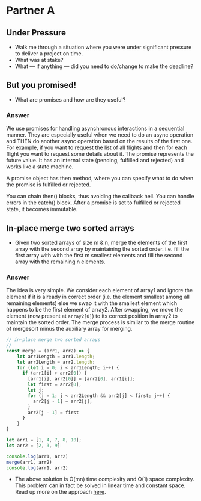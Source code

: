 # Partner A

## Under Pressure
* Walk me through a situation where you were under significant pressure to deliver a project on time.
* What was at stake?
* What — if anything — did you need to do/change to make the deadline?


## But you promised!
* What are promises and how are they useful?

### Answer
We use promises for handling asynchronous interactions in a sequential manner. They are especially useful when we need to do an async operation and THEN do another async operation based on the results of the first one. For example, if you want to request the list of all flights and then for each flight you want to request some details about it. The promise represents the future value. It has an internal state (pending, fulfilled and rejected) and works like a state machine.

A promise object has then method, where you can specify what to do when the promise is fulfilled or rejected.

You can chain then() blocks, thus avoiding the callback hell. You can handle errors in the catch() block. After a promise is set to fulfilled or rejected state, it becomes immutable.



## In-place merge two sorted arrays

* Given two sorted arrays of size m & n, merge the elements of the first array with the second array by maintaining the sorted order.  i.e. fill the first array with with the first m smallest elements and fill the second array with the remaining n elements.

### Answer
The idea is very simple.  We consider each element of array1 and ignore the element if it is already in correct order (i.e. the element smallest among all remaining elements) else we swap it with the smallest element which happens to be the first element of array2.  After swapping, we move the element (now present at ```array2[0]```) to its correct position in array2 to maintain the sorted order.  The merge process is similar to the merge routine of mergesort minus the auxiliary array for merging.

```JavaScript
// in-place merge two sorted arrays
//
const merge = (arr1, arr2) => {
    let arr1Length = arr1.length;
    let arr2Length = arr2.length;
    for (let i = 0; i < arr1Length; i++) {
      if (arr1[i] > arr2[0]) {
        [arr1[i], arr2[0]] = [arr2[0], arr1[i]];
        let first = arr2[0];
        let j;
        for (j = 1; j < arr2Length && arr2[j] < first; j++) {
          arr2[j - 1] = arr2[j];
        }
        arr2[j - 1] = first
      }
    }
}

let arr1 = [1, 4, 7, 8, 10];
let arr2 = [2, 3, 9]

console.log(arr1, arr2)
merge(arr1, arr2)
console.log(arr1, arr2)
```
* The above solution is O(mn) time complexity and O(1) space complexity.  This problem can in fact be solved in linear time and constant space.  Read up more on the approach [here](http://www.akira.ruc.dk/~keld/teaching/algoritmedesign_f04/Artikler/04/Huang88.pdf).
